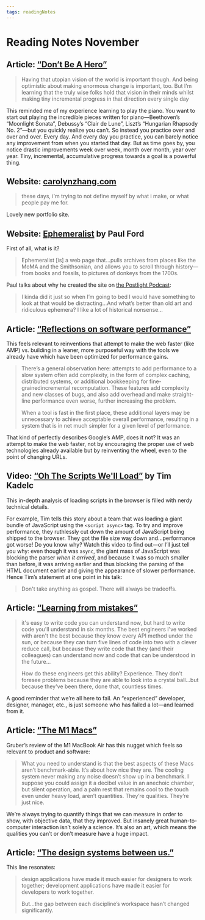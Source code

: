 ```yaml
---
tags: readingNotes
---
```


# Reading Notes November

## Article: [“Don’t Be A Hero”](http://robinrendle.com/notes/dont-be-a-hero.html)

> Having that utopian vision of the world is important though. And being optimistic about making enormous change is important, too. But I’m learning that the truly wise folks hold that vision in their minds whilst making tiny incremental progress in that direction every single day

This reminded me of my experience learning to play the piano. You want to start out playing the incredible pieces written for piano—Beethoven’s “Moonlight Sonata”, Debussy’s “Clair de Lune”,  Liszt’s “Hungarian Rhapsody No. 2”—but you quickly realize you can’t. So instead you practice over and over and over. Every day. And every day you practice, you can barely notice any improvement from when you started that day. But as time goes by, you notice drastic improvements week over week, month over month, year over year. Tiny, incremental, accumulative progress towards a goal is a powerful thing.

## Website: [carolynzhang.com](https://www.carolynzhang.com/)

> these days, i'm trying to not define myself by what i make, or what people pay me for.

Lovely new portfolio site. 

## Website: [Ephemeralist](https://ephemeralist-ixz4p7lmaq-ue.a.run.app) by Paul Ford

First of all, what is it?

> Ephemeralist [is] a web page that...pulls archives from places like the MoMA and the Smithsonian, and allows you to scroll through history—from books and fossils, to pictures of donkeys from the 1700s.

Paul talks about why he created the site on [the Postlight Podcast](https://postlight.com/podcast/life-in-the-clouds-the-present-and-future-of-cloud-hosting-services):

>  I kinda did it just so when I’m going to bed I would have something to look at that would be distracting...And what’s better than old art and ridiculous ephemera? I like a lot of historical nonsense...

## Article: [“Reflections on software performance”](https://blog.nelhage.com/post/reflections-on-performance/)

This feels relevant to reinventions that attempt to make the web faster (like AMP) vs. building in a leaner, more purposeful way with the tools we already have which have been optimized for performance gains.

> There’s a general observation here: attempts to add performance to a slow system often add complexity, in the form of complex caching, distributed systems, or additional bookkeeping for fine-grainedincremental recomputation. These features add complexity and new classes of bugs, and also add overhead and make straight-line performance even worse, further increasing the problem.
>
> When a tool is fast in the first place, these additional layers may be unnecessary to achieve acceptable overall performance, resulting in a system that is in net much simpler for a given level of performance.

That kind of perfectly describes Google’s AMP, does it not? It was an attempt to make the web faster, not by encouraging the proper use of web technologies already available but by reinventing the wheel, even to the point of changing URLs.

## Video: [“Oh The Scripts We'll Load”](https://www.youtube.com/watch?v=tr6aHw8I32M&t=993s) by Tim Kadelc

This in-depth analysis of loading scripts in the browser is filled with nerdy technical details.

For example, Tim tells this story about a team that was loading a giant bundle of JavaScript using the `<script async>` tag. To try and improve performance, they ruthlessly cut down the amount of JavaScript being shipped to the browser. They got the file size way down and...performance got worse! Do you know why? Watch this video to find out—or I’ll just tell you why: even though it was `async`, the giant mass of JavaScript was blocking the parser _when it arrived_, and because it was so much smaller than before, it was arriving earlier and thus blocking the parsing of the HTML document earlier and giving the appearance of slower performance. Hence Tim’s statement at one point in his talk:

> Don't take anything as gospel. There will always be tradeoffs.

## Article: [“Learning from mistakes”](http://www.jackfranklin.co.uk/blog/learning-from-mistakes/)

> it's easy to write code you can understand now, but hard to write code you'll understand in six months. The best engineers I've worked with aren't the best because they know every API method under the sun, or because they can turn five lines of code into two with a clever reduce call, but because they write code that they (and their colleagues) can understand now and code that can be understood in the future...
> 
> How do these engineers get this ability? Experience. They don't foresee problems because they are able to look into a crystal ball...but because they've been there, done that, countless times.

A good reminder that we’re all here to fail. An “experienced” developer, designer, manager, etc., is just someone who has failed a lot—and learned from it.

## Article: [“The M1 Macs”](https://daringfireball.net/2020/11/the_m1_macs)

Gruber’s review of the M1 MacBook Air has this nugget which feels so relevant to product and software:

> What you need to understand is that the best aspects of these Macs aren’t benchmark-able. It’s about how nice they are. The cooling system never making any noise doesn’t show up in a benchmark. I suppose you could assign it a decibel value in an anechoic chamber, but silent operation, and a palm rest that remains cool to the touch even under heavy load, aren’t quantities. They’re qualities. They’re just nice.

We’re always trying to quantify things that we can measure in order to show, with objective data, that they improved. But insanely great human-to-computer interaction isn’t solely a science. It’s also an art, which means the qualities you can’t or don’t measure have a huge impact.

## Article: [“The design systems between us.”](https://ethanmarcotte.com/wrote/the-design-systems-between-us/)

This line resonates:

> design applications have made it much easier for designers to work together; development applications have made it easier for developers to work together.
>
> But...the gap between each discipline’s workspace hasn’t changed significantly.